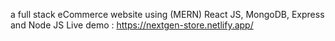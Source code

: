 a full stack eCommerce website using (MERN) React JS, MongoDB, Express and Node JS 
Live demo : https://nextgen-store.netlify.app/
